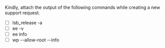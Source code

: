 Kindly, attach the output of the following commands while creating a new support request.

- [ ] lsb_release -a
- [ ] ee -v
- [ ] ee info
- [ ] wp --allow-root --info
